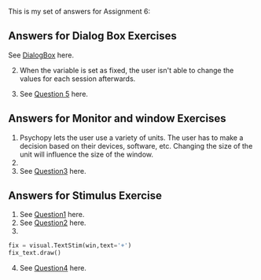 This is my set of answers for Assignment 6:

## Answers for Dialog Box Exercises


See [DialogBox](https://github.com/LaKarl/Psych403/blob/main/Assignment6/DialogueBox.py) here.

2. When the variable is set as fixed, the user isn't able to change the values for each session afterwards.

5. See [Question 5](https://github.com/LaKarl/Psych403/blob/main/Assignment6/Dialogue%20Box%232.py) here.


## Answers for Monitor and window Exercises
1. Psychopy lets the user use a variety of units. The user has to make a decision based on their devices, software, etc. Changing the size of the unit will influence the size of the window.
2. 
3. See [Question3](https://github.com/LaKarl/Psych403/blob/main/Assignment6/monitorexercise.py) here.


## Answers for Stimulus Exercise
1. See [Question1](https://github.com/LaKarl/Psych403/blob/main/Assignment6/Stimulus%231.py) here.
2. See [Question2](https://github.com/LaKarl/Psych403/blob/main/Assignment6/Stimulus%232.py) here.
3.
```python
fix = visual.TextStim(win,text='+')
fix_text.draw()
```

4. See [Question4](https://github.com/LaKarl/Psych403/blob/main/Assignment6/Stimulus%233.py) here.

